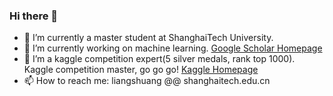 ### Hi there 👋

<!--
**deeeeeeplearning/deeeeeeplearning** is a ✨ _special_ ✨ repository because its `README.md` (this file) appears on your GitHub profile.

Here are some ideas to get you started:

- 🔭 I’m currently a master student at ShanghaiTech university.
- 🌱 I’m currently working on machine learning.
- 🤔 I’m a kaggle competition expert(3 silver medals). Kaggle competition master go go go!
- 📫 How to reach me: liangshuang@shanghaitech.edu.cn
-->
- 🔭 I’m currently a master student at ShanghaiTech University.
- 🌱 I’m currently working on machine learning. [Google Scholar Homepage](https://scholar.google.com.hk/citations?hl=zh-CN&user=diXwZpsAAAAJ) 
- 🤔 I’m a kaggle competition expert(5 silver medals, rank top 1000). Kaggle competition master, go go go! [Kaggle Homepage](https://www.kaggle.com/deeeeeeeplearning)
- 📫 How to reach me: liangshuang @@ shanghaitech.edu.cn
